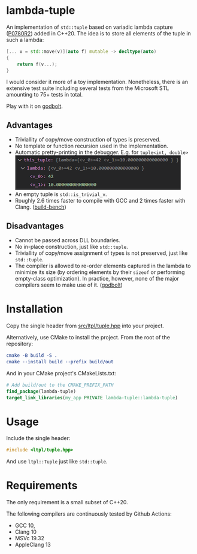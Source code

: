 # lambda-tuple

An implementation of `std::tuple` based on variadic lambda capture ([P0780R2](https://open-std.org/JTC1/SC22/WG21/docs/papers/2018/p0780r2.html)) added in C++20. 
The idea is to store all elements of the tuple in such a lambda:

```cpp
[... v = std::move(v)](auto f) mutable -> decltype(auto)
{
    return f(v...);
}
```

I would consider it more of a toy implementation. Nonetheless, there is an extensive test suite including several tests from the Microsoft STL amounting to 75+ tests in total.

Play with it on [godbolt](https://godbolt.org/z/ajxavsrnM).

## Advantages

* Triviallity of copy/move construction of types is preserved.
* No template or function recursion used in the implementation.
* Automatic pretty-printing in the debugger. E.g. for `tuple<int, double>`   
![Lambda-tuple pretty-print](doc/pretty-print.png "pretty-printing")
* An empty tuple is `std::is_trivial_v`.
* Roughly 2.6 times faster to compile with GCC and 2 times faster with Clang. ([build-bench](https://build-bench.com/b/OOEJlYo9mQObmYHxBtS8G6-cmAc))

## Disadvantages

* Cannot be passed across DLL boundaries.
* No in-place construction, just like `std::tuple`.
* Triviallity of copy/move assignment of types is not preserved, just like `std::tuple`.
* The compiler is allowed to re-order elements captured in the lambda to minimize its size (by ordering elements by their `sizeof` or performing empty-class optimization). In practice, however, none of the major compilers seem to make use of it. ([godbolt](https://godbolt.org/z/Y5qbMe5Ge))

# Installation

Copy the single header from [src/ltpl/tuple.hpp](src/ltpl/tuple.hpp) into your project.

Alternatively, use CMake to install the project. From the root of the repository:

```cmake
cmake -B build -S .
cmake --install build --prefix build/out
```

And in your CMake project's CMakeLists.txt:

```cmake
# Add build/out to the CMAKE_PREFIX_PATH
find_package(lambda-tuple)
target_link_libraries(my_app PRIVATE lambda-tuple::lambda-tuple)
```

# Usage

Include the single header:

```cpp
#include <ltpl/tuple.hpp>
```

And use `ltpl::Tuple` just like `std::tuple`.

# Requirements

The only requirement is a small subset of C++20.

The following compilers are continuously tested by Github Actions:

* GCC 10,
* Clang 10
* MSVc 19.32
* AppleClang 13
